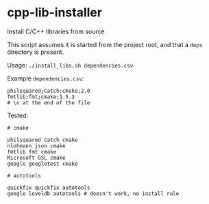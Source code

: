 # cpp-lib-installer

Install C/C++ libraries from source.

This script assumes it is started from the project root, and that a `deps` directory is present.

Usage: `./install_libs.sh dependencies.csv`

Example `dependencies.csv`:

```csv
philsquared;Catch;cmake;2.0
fmtlib;fmt;cmake;1.5.3
# \n at the end of the file
```

Tested:

```
# cmake

philsquared Catch cmake
nlohmann json cmake
fmtlib fmt cmake
Microsoft GSL cmake
google googletest cmake

# autotools

quickfix quickfix autotools
google leveldb autotools # doesn't work, no install rule
```
